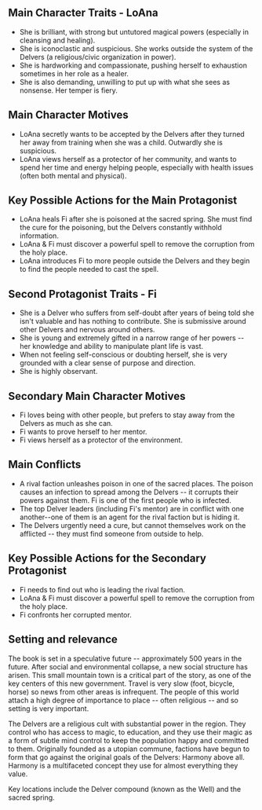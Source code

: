 ## Main Character Traits - LoAna
* She is brilliant, with strong but untutored magical powers (especially in cleansing and healing). 
* She is iconoclastic and suspicious. She works outside the system of the Delvers (a religious/civic organization in power).
* She is hardworking and compassionate, pushing herself to exhaustion sometimes in her role as a healer.
* She is also demanding, unwilling to put up with what she sees as nonsense. Her temper is fiery. 

## Main Character Motives
* LoAna secretly wants to be accepted by the Delvers after they turned her away from training when she was a child.  Outwardly she is suspicious. 
* LoAna views herself as a protector of her community, and wants to spend her time and energy helping people, especially with health issues (often both mental and physical).

## Key Possible Actions for the Main Protagonist
* LoAna heals Fi after she is poisoned at the sacred spring. She must find the cure for the poisoning, but the Delvers constantly withhold information. 
* LoAna & Fi must discover a powerful spell to remove the corruption from the holy place. 
* LoAna introduces Fi to more people outside the Delvers and they begin to find the people needed to cast the spell. 

## Second Protagonist Traits - Fi 
* She is a Delver who suffers from self-doubt after years of being told she isn't valuable and has nothing to contribute. She is submissive around other Delvers and nervous around others. 
* She is young and extremely gifted in a narrow range of her powers -- her knowledge and ability to manipulate plant life is vast.
* When not feeling self-conscious or doubting herself, she is very grounded with a clear sense of purpose and direction.
* She is highly observant. 

## Secondary Main Character Motives
* Fi loves being with other people, but prefers to stay away from the Delvers as much as she can.
* Fi wants to prove herself to her mentor. 
* Fi views herself as a protector of the environment.

## Main Conflicts
* A rival faction unleashes poison in one of the sacred places. The poison causes an infection to spread among the Delvers -- it corrupts their powers against them. Fi is one of the first people who is infected. 
* The top Delver leaders (including Fi's mentor) are in conflict with one another--one of them is an agent for the rival faction but is hiding it. 
* The Delvers urgently need a cure, but cannot themselves work on the afflicted -- they must find someone from outside to help. 

## Key Possible Actions for the Secondary Protagonist
* Fi needs to find out who is leading the rival faction. 
* LoAna & Fi must discover a powerful spell to remove the corruption from the holy place. 
* Fi confronts her corrupted mentor.

## Setting and relevance

The book is set in a speculative future -- approximately 500 years in the future. After social and environmental collapse, a new social structure has arisen.  This small mountain town is a critical part of the story, as one of the key centers of this new government. Travel is very slow (foot, bicycle, horse) so news from other areas is infrequent.  The people of this world attach a high degree of importance to place -- often religious -- and so setting is very important. 

The Delvers are a religious cult with substantial power in the region. They control who has access to magic, to education, and they use their magic as a form of subtle mind control to keep the population happy and committed to them. Originally founded as a utopian commune, factions have begun to form that go against the original goals of the Delvers: Harmony above all. Harmony is a multifaceted concept they use for almost everything they value.

Key locations include the Delver compound (known as the Well) and the sacred spring.